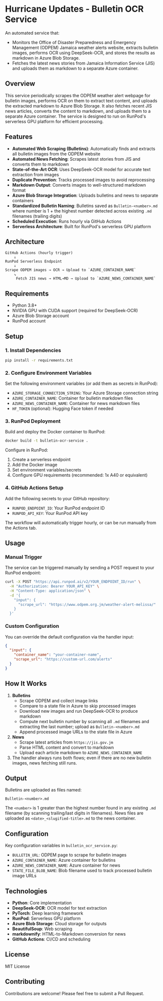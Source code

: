 # Hurricane Updates - Bulletin OCR Service

An automated service that:
- Monitors the Office of Disaster Preparedness and Emergency Management (ODPEM) Jamaica weather alerts website, extracts bulletin images, performs OCR using DeepSeek-OCR, and stores the results as markdown in Azure Blob Storage.
- Fetches the latest news stories from Jamaica Information Service (JIS) and uploads them as markdown to a separate Azure container.

## Overview

This service periodically scrapes the ODPEM weather alert webpage for bulletin images, performs OCR on them to extract text content, and uploads the extracted markdown to Azure Blob Storage. It also fetches recent JIS news articles, converts the content to markdown, and uploads them to a separate Azure container. The service is designed to run on RunPod's serverless GPU platform for efficient processing.

## Features

- **Automated Web Scraping (Bulletins)**: Automatically finds and extracts all bulletin images from the ODPEM website
- **Automated News Fetching**: Scrapes latest stories from JIS and converts them to markdown
- **State-of-the-Art OCR**: Uses DeepSeek-OCR model for accurate text extraction from images
- **Duplicate Prevention**: Tracks processed images to avoid reprocessing
- **Markdown Output**: Converts images to well-structured markdown format
- **Azure Blob Storage Integration**: Uploads bulletins and news to separate containers
- **Standardized Bulletin Naming**: Bulletins saved as `Bulletin-<number>.md` where number is 1 + the highest number detected across existing `.md` filenames (trailing digits)
- **Scheduled Execution**: Runs hourly via GitHub Actions
- **Serverless Architecture**: Built for RunPod's serverless GPU platform

## Architecture

```
GitHub Actions (hourly trigger)
    ↓
RunPod Serverless Endpoint
    ↓
Scrape ODPEM images → OCR → Upload to `AZURE_CONTAINER_NAME`
    ↘
     Fetch JIS news → HTML→MD → Upload to `AZURE_NEWS_CONTAINER_NAME`
```

## Requirements

- Python 3.8+
- NVIDIA GPU with CUDA support (required for DeepSeek-OCR)
- Azure Blob Storage account
- RunPod account

## Setup

### 1. Install Dependencies

```bash
pip install -r requirements.txt
```

### 2. Configure Environment Variables

Set the following environment variables (or add them as secrets in RunPod):

- `AZURE_STORAGE_CONNECTION_STRING`: Your Azure Storage connection string
- `AZURE_CONTAINER_NAME`: Container for bulletin markdown files
- `AZURE_NEWS_CONTAINER_NAME`: Container for news markdown files
- `HF_TOKEN` (optional): Hugging Face token if needed

### 3. RunPod Deployment

Build and deploy the Docker container to RunPod:

```bash
docker build -t bulletin-ocr-service .
```

Configure in RunPod:
1. Create a serverless endpoint
2. Add the Docker image
3. Set environment variables/secrets
4. Configure GPU requirements (recommended: 1x A40 or equivalent)

### 4. GitHub Actions Setup

Add the following secrets to your GitHub repository:

- `RUNPOD_ENDPOINT_ID`: Your RunPod endpoint ID
- `RUNPOD_API_KEY`: Your RunPod API key

The workflow will automatically trigger hourly, or can be run manually from the Actions tab.

## Usage

### Manual Trigger

The service can be triggered manually by sending a POST request to your RunPod endpoint:

```bash
curl -X POST "https://api.runpod.ai/v2/YOUR_ENDPOINT_ID/run" \
  -H "Authorization: Bearer YOUR_API_KEY" \
  -H "Content-Type: application/json" \
  -d '{
    "input": {
      "scrape_url": "https://www.odpem.org.jm/weather-alert-melissa/"
    }
  }'
```

### Custom Configuration

You can override the default configuration via the handler input:

```json
{
  "input": {
    "container_name": "your-container-name",
    "scrape_url": "https://custom-url.com/alerts"
  }
}
```

## How It Works

1. **Bulletins**
   - Scrape ODPEM and collect image links
   - Compare to a state file in Azure to skip processed images
   - Download new images and run DeepSeek-OCR to produce markdown
   - Compute next bulletin number by scanning all `.md` filenames and extracting the last number; upload as `Bulletin-<number>.md`
   - Append processed image URLs to the state file in Azure
2. **News**
   - Scrape latest articles from `https://jis.gov.jm`
   - Parse HTML content and convert to markdown
   - Upload each article markdown to `AZURE_NEWS_CONTAINER_NAME`
3. The handler always runs both flows; even if there are no new bulletin images, news fetching still runs.

## Output

Bulletins are uploaded as files named:

```
Bulletin-<number>.md
```

The `<number>` is 1 greater than the highest number found in any existing `.md` filename (by scanning trailing/last digits in filenames). News files are uploaded as `<date>_<slugified-title>.md` to the news container.

## Configuration

Key configuration variables in `bulletin_ocr_service.py`:

- `BULLETIN_URL`: ODPEM page to scrape for bulletin images
- `AZURE_CONTAINER_NAME`: Azure container for bulletins
- `AZURE_NEWS_CONTAINER_NAME`: Azure container for news
- `STATE_FILE_BLOB_NAME`: Blob filename used to track processed bulletin image URLs

## Technologies

- **Python**: Core implementation
- **DeepSeek-OCR**: OCR model for text extraction
- **PyTorch**: Deep learning framework
- **RunPod**: Serverless GPU platform
- **Azure Blob Storage**: Cloud storage for outputs
- **BeautifulSoup**: Web scraping
- **markdownify**: HTML-to-Markdown conversion for news
- **GitHub Actions**: CI/CD and scheduling

## License

MIT License

## Contributing

Contributions are welcome! Please feel free to submit a Pull Request.

